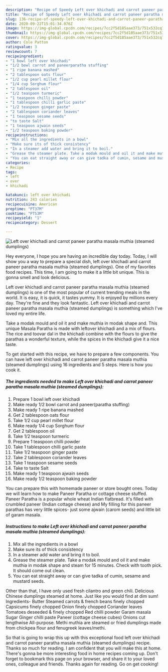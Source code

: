 ```yaml
---
description: "Recipe of Speedy Left over khichadi and carrot paneer paratha masala muthia (steamed dumplings)"
title: "Recipe of Speedy Left over khichadi and carrot paneer paratha masala muthia (steamed dumplings)"
slug: 136-recipe-of-speedy-left-over-khichadi-and-carrot-paneer-paratha-masala-muthia-steamed-dumplings
date: 2020-09-22T15:01:34.076Z
image: https://img-global.cpcdn.com/recipes/7cc2f5d185aae373/751x532cq70/left-over-khichadi-and-carrot-paneer-paratha-masala-muthia-steamed-dumplings-recipe-main-photo.jpg
thumbnail: https://img-global.cpcdn.com/recipes/7cc2f5d185aae373/751x532cq70/left-over-khichadi-and-carrot-paneer-paratha-masala-muthia-steamed-dumplings-recipe-main-photo.jpg
cover: https://img-global.cpcdn.com/recipes/7cc2f5d185aae373/751x532cq70/left-over-khichadi-and-carrot-paneer-paratha-masala-muthia-steamed-dumplings-recipe-main-photo.jpg
author: Cole Patton
ratingvalue: 3
reviewcount: 7
recipeingredient:
- "1 bowl left over khichadi"
- "1/2 bowl carrot and paneerparatha stuffing"
- "1 ripe banana mashed"
- "2 tablespoon oats flour"
- "1/2 cup pearl millet flour"
- "1/4 cup Sorghum flour"
- "2 tablespoon oil"
- "1/2 teaspoon turmeric"
- "1 teaspoon chilli powder"
- "1 tablespoon chilli garlic paste"
- "1/2 teaspoon ginger paste"
- "2 tablespoon coriander leaves"
- "1 teaspoon sesame seeds"
- "to taste Salt"
- "1 teaspoon ajwain seeds"
- "1/2 teaspoon baking powder"
recipeinstructions:
- "Mix all the ingredients in a bowl"
- "Make sure its of thick consistency"
- "In a steamer add water and bring it to boil."
- "Grease the steamer plate. Take a modak mould and oil it and make muthia in modak shape and steam for 15 minutes. Check with tooth pick. It should come out clean."
- "You can eat straight away or can give tadka of cumin, sesame and mustard seeds."
categories:
- Recipe
tags:
- left
- over
- khichadi

katakunci: left over khichadi 
nutrition: 243 calories
recipecuisine: American
preptime: "PT37M"
cooktime: "PT53M"
recipeyield: "1"
recipecategory: Dessert

---
```



![Left over khichadi and carrot paneer paratha masala muthia (steamed dumplings)](https://img-global.cpcdn.com/recipes/7cc2f5d185aae373/751x532cq70/left-over-khichadi-and-carrot-paneer-paratha-masala-muthia-steamed-dumplings-recipe-main-photo.jpg)

Hey everyone, I hope you are having an incredible day today. Today, I will show you a way to prepare a special dish, left over khichadi and carrot paneer paratha masala muthia (steamed dumplings). One of my favorites food recipes. This time, I am going to make it a little bit unique. This is gonna smell and look delicious.

Left over khichadi and carrot paneer paratha masala muthia (steamed dumplings) is one of the most popular of current trending meals in the world. It is easy, it is quick, it tastes yummy. It is enjoyed by millions every day. They're fine and they look fantastic. Left over khichadi and carrot paneer paratha masala muthia (steamed dumplings) is something which I've loved my entire life.

Take a modak mould and oil it and make muthia in modak shape and. This unique Masala Paratha is made with leftover khichadi and a mix of flours. The rice and toovar dal in the khichadi combine with the flours to give the parathas a wonderful texture, while the spices in the khichadi give it a nice taste.


To get started with this recipe, we have to prepare a few components. You can have left over khichadi and carrot paneer paratha masala muthia (steamed dumplings) using 16 ingredients and 5 steps. Here is how you cook it.

##### The ingredients needed to make Left over khichadi and carrot paneer paratha masala muthia (steamed dumplings):

1. Prepare 1 bowl left over khichadi
1. Make ready 1/2 bowl carrot and paneer(paratha stuffing)
1. Make ready 1 ripe banana mashed
1. Get 2 tablespoon oats flour
1. Take 1/2 cup pearl millet flour
1. Make ready 1/4 cup Sorghum flour
1. Get 2 tablespoon oil
1. Take 1/2 teaspoon turmeric
1. Prepare 1 teaspoon chilli powder
1. Take 1 tablespoon chilli garlic paste
1. Take 1/2 teaspoon ginger paste
1. Take 2 tablespoon coriander leaves
1. Take 1 teaspoon sesame seeds
1. Take to taste Salt
1. Make ready 1 teaspoon ajwain seeds
1. Make ready 1/2 teaspoon baking powder


You can prepare this with homemade paneer or store bought ones. Today we will learn how to make Paneer Paratha or cottage cheese stuffed. Paneer Paratha is a popular whole wheat Indian flatbread. It&#39;s filled with crumbled paneer (Indian cottage cheese) and My filling for this paneer parathas has very little spices- just some ajwain (carom seeds) and little bit of garam masala. 

##### Instructions to make Left over khichadi and carrot paneer paratha masala muthia (steamed dumplings):

1. Mix all the ingredients in a bowl
1. Make sure its of thick consistency
1. In a steamer add water and bring it to boil.
1. Grease the steamer plate. Take a modak mould and oil it and make muthia in modak shape and steam for 15 minutes. Check with tooth pick. It should come out clean.
1. You can eat straight away or can give tadka of cumin, sesame and mustard seeds.


Other than that, I have only used fresh cilantro and green chili. Delicious Chinese dumplings steamed at home. Just like you would find at dim sum! Ingredients- Butter Steamed carrots &amp; french beans finely chopped Capsicums finely chopped Onion finely chopped Coriander leaves Tomatoes deseeded &amp; finely chopped Red chilli powder Garam masala Sugar Ginger chilli paste Paneer (cottage cheese cubes) Onions cut lengthwise All-purpose. Methi muthia are steamed or fried dumplings made from chickpea flour and fenugreek leaves/methi. 

So that is going to wrap this up with this exceptional food left over khichadi and carrot paneer paratha masala muthia (steamed dumplings) recipe. Thanks so much for reading. I am confident that you will make this at home. There's gonna be more interesting food in home recipes coming up. Don't forget to bookmark this page on your browser, and share it to your loved ones, colleague and friends. Thanks again for reading. Go on get cooking!
